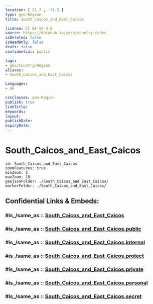 ```yaml
---
location: [ 21.7 , -71.5 ] 
type: geo-Region
title: South_Caicos_and_East_Caicos

license: CC BY-SA 4.0
source: https://datahub.io/core/country-codes
isDeleted: false
isReadOnly: false
draft: false
confidential: public

tags:
- geo/Country/Region
aliases:
- South_Caicos_and_East_Caicos

Languages:
- de

cssclasses: geo-Region
publish: true
linkTitle: 
keywords: 
layout: 
publishDate: 
expiryDate: 
---
```


# South_Caicos_and_East_Caicos

```leaflet
id: South_Caicos_and_East_Caicos
zoomFeatures: true 
minZoom: 2 
maxZoom: 18
geojsonFolder: ./South_Caicos_and_East_Caicos/
markerFolder: ./South_Caicos_and_East_Caicos/
```


## Confidential Links & Embeds: 

### #is_/same_as :: [South_Caicos_and_East_Caicos](/_Standards/Earth/Continent/America~Caribbean/Turks_and_Caicos~Islands/Districts~Turks_and_Caicos/South_Caicos_and_East_Caicos.md) 

### #is_/same_as :: [South_Caicos_and_East_Caicos.public](/_public/Earth/Continent/America~Caribbean/Turks_and_Caicos~Islands/Districts~Turks_and_Caicos/South_Caicos_and_East_Caicos.public.md) 

### #is_/same_as :: [South_Caicos_and_East_Caicos.internal](/_internal/Earth/Continent/America~Caribbean/Turks_and_Caicos~Islands/Districts~Turks_and_Caicos/South_Caicos_and_East_Caicos.internal.md) 

### #is_/same_as :: [South_Caicos_and_East_Caicos.protect](/_protect/Earth/Continent/America~Caribbean/Turks_and_Caicos~Islands/Districts~Turks_and_Caicos/South_Caicos_and_East_Caicos.protect.md) 

### #is_/same_as :: [South_Caicos_and_East_Caicos.private](/_private/Earth/Continent/America~Caribbean/Turks_and_Caicos~Islands/Districts~Turks_and_Caicos/South_Caicos_and_East_Caicos.private.md) 

### #is_/same_as :: [South_Caicos_and_East_Caicos.personal](/_personal/Earth/Continent/America~Caribbean/Turks_and_Caicos~Islands/Districts~Turks_and_Caicos/South_Caicos_and_East_Caicos.personal.md) 

### #is_/same_as :: [South_Caicos_and_East_Caicos.secret](/_secret/Earth/Continent/America~Caribbean/Turks_and_Caicos~Islands/Districts~Turks_and_Caicos/South_Caicos_and_East_Caicos.secret.md)

